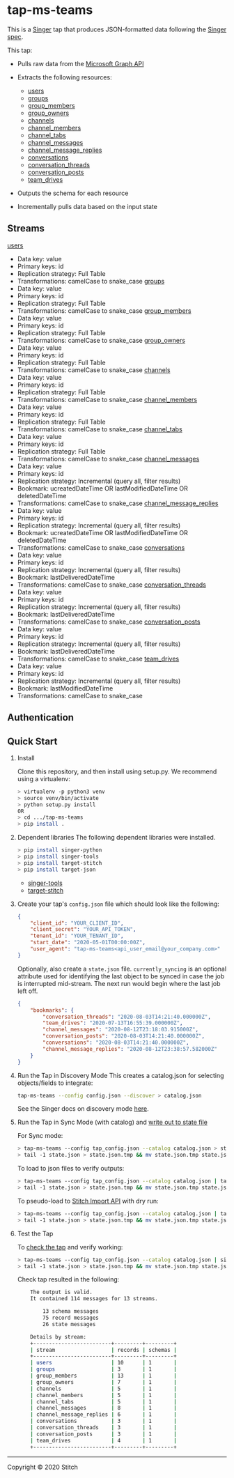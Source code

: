 # tap-ms-teams

This is a [Singer](https://singer.io) tap that produces JSON-formatted data
following the [Singer
spec](https://github.com/singer-io/getting-started/blob/master/SPEC.md).

This tap:

- Pulls raw data from the [Microsoft Graph API](https://docs.microsoft.com/en-us/graph/)
- Extracts the following resources:
  - [users](https://docs.microsoft.com/en-us/graph/api/user-list?view=graph-rest-beta&tabs=http)
  - [groups](https://docs.microsoft.com/en-us/graph/teams-list-all-teams?context=graph%2Fapi%2Fbeta&view=graph-rest-beta)
  - [group_members](https://docs.microsoft.com/en-us/graph/api/group-list-members?view=graph-rest-1.0&tabs=http)
  - [group_owners](https://docs.microsoft.com/en-us/graph/api/group-list-owners?view=graph-rest-1.0&tabs=http)
  - [channels](https://docs.microsoft.com/en-us/graph/api/channel-list?view=graph-rest-1.0&tabs=http)
  - [channel_members](https://docs.microsoft.com/en-us/graph/api/conversationmember-list?view=graph-rest-beta&tabs=http)
  - [channel_tabs](https://docs.microsoft.com/en-us/graph/api/teamstab-list?view=graph-rest-beta)
  - [channel_messages](https://docs.microsoft.com/en-us/graph/api/chatmessage-delta?view=graph-rest-beta&tabs=http)
  - [channel_message_replies](https://docs.microsoft.com/en-us/graph/api/channel-list-messagereplies?view=graph-rest-beta&tabs=http)
  - [conversations](https://docs.microsoft.com/en-us/graph/api/group-list-conversations?view=graph-rest-beta&tabs=http)
  - [conversation_threads](https://docs.microsoft.com/en-us/graph/api/conversation-list-threads?view=graph-rest-beta&tabs=http)
  - [conversation_posts](https://docs.microsoft.com/en-us/graph/api/conversationthread-list-posts?view=graph-rest-beta&tabs=http)
  - [team_drives](https://docs.microsoft.com/en-us/graph/api/drive-get?view=graph-rest-beta&tabs=http#get-the-document-library-associated-with-a-group)

- Outputs the schema for each resource
- Incrementally pulls data based on the input state

## Streams

[users](https://docs.microsoft.com/en-us/graph/api/user-list?view=graph-rest-beta&tabs=http)
  - Data key: value
  - Primary keys: id
  - Replication strategy: Full Table
  - Transformations: camelCase to snake_case
[groups](https://docs.microsoft.com/en-us/graph/teams-list-all-teams?context=graph%2Fapi%2Fbeta&view=graph-rest-beta)
  - Data key: value
  - Primary keys: id
  - Replication strategy: Full Table
  - Transformations: camelCase to snake_case
 [group_members](https://docs.microsoft.com/en-us/graph/api/group-list-members?view=graph-rest-1.0&tabs=http)
  - Data key: value
  - Primary keys: id
  - Replication strategy: Full Table
  - Transformations: camelCase to snake_case
 [group_owners](https://docs.microsoft.com/en-us/graph/api/group-list-owners?view=graph-rest-1.0&tabs=http)
  - Data key: value
  - Primary keys: id
  - Replication strategy: Full Table
  - Transformations: camelCase to snake_case
 [channels](https://docs.microsoft.com/en-us/graph/api/channel-list?view=graph-rest-1.0&tabs=http)
  - Data key: value
  - Primary keys: id
  - Replication strategy: Full Table
  - Transformations: camelCase to snake_case
 [channel_members](https://docs.microsoft.com/en-us/graph/api/conversationmember-list?view=graph-rest-beta&tabs=http)
  - Data key: value
  - Primary keys: id
  - Replication strategy: Full Table
  - Transformations: camelCase to snake_case
 [channel_tabs](https://docs.microsoft.com/en-us/graph/api/teamstab-list?view=graph-rest-beta)
  - Data key: value
  - Primary keys: id
  - Replication strategy: Full Table
  - Transformations: camelCase to snake_case
 [channel_messages](https://docs.microsoft.com/en-us/graph/api/chatmessage-delta?view=graph-rest-beta&tabs=http)
  - Data key: value
  - Primary keys: id
  - Replication strategy: Incremental (query all, filter results)
  - Bookmark: ucreatedDateTime OR lastModifiedDateTime OR deletedDateTime
  - Transformations: camelCase to snake_case
 [channel_message_replies](https://docs.microsoft.com/en-us/graph/api/channel-list-messagereplies?view=graph-rest-beta&tabs=http)
  - Data key: value
  - Primary keys: id
  - Replication strategy: Incremental (query all, filter results)
  - Bookmark: ucreatedDateTime OR lastModifiedDateTime OR deletedDateTime
  - Transformations: camelCase to snake_case
 [conversations](https://docs.microsoft.com/en-us/graph/api/group-list-conversations?view=graph-rest-beta&tabs=http)
  - Data key: value
  - Primary keys: id
  - Replication strategy: Incremental (query all, filter results)
  - Bookmark: lastDeliveredDateTime
  - Transformations: camelCase to snake_case
 [conversation_threads](https://docs.microsoft.com/en-us/graph/api/conversation-list-threads?view=graph-rest-beta&tabs=http)
  - Data key: value
  - Primary keys: id
  - Replication strategy: Incremental (query all, filter results)
  - Bookmark: lastDeliveredDateTime
  - Transformations: camelCase to snake_case
 [conversation_posts](https://docs.microsoft.com/en-us/graph/api/conversationthread-list-posts?view=graph-rest-beta&tabs=http)
  - Data key: value
  - Primary keys: id
  - Replication strategy: Incremental (query all, filter results)
  - Bookmark: lastDeliveredDateTime
  - Transformations: camelCase to snake_case
 [team_drives](https://docs.microsoft.com/en-us/graph/api/drive-get?view=graph-rest-beta&tabs=http#get-the-document-library-associated-with-a-group)
  - Data key: value
  - Primary keys: id
  - Replication strategy: Incremental (query all, filter results)
  - Bookmark: lastModifiedDateTime
  - Transformations: camelCase to snake_case

## Authentication


## Quick Start

1. Install

    Clone this repository, and then install using setup.py. We recommend using a virtualenv:

    ```bash
    > virtualenv -p python3 venv
    > source venv/bin/activate
    > python setup.py install
    OR
    > cd .../tap-ms-teams
    > pip install .
    ```
2. Dependent libraries
    The following dependent libraries were installed.
    ```bash
    > pip install singer-python
    > pip install singer-tools
    > pip install target-stitch
    > pip install target-json
    
    ```
    - [singer-tools](https://github.com/singer-io/singer-tools)
    - [target-stitch](https://github.com/singer-io/target-stitch)
3. Create your tap's `config.json` file which should look like the following:

    ```json
    {
        "client_id": "YOUR_CLIENT_ID",
        "client_secret": "YOUR_API_TOKEN",
        "tenant_id": "YOUR_TENANT_ID",
        "start_date": "2020-05-01T00:00:00Z",
        "user_agent": "tap-ms-teams<api_user_email@your_company.com>"
    }
    ```
    
    Optionally, also create a `state.json` file. `currently_syncing` is an optional attribute used for identifying the last object to be synced in case the job is interrupted mid-stream. The next run would begin where the last job left off.

    ```json
    {
        "bookmarks": {
            "conversation_threads": "2020-08-03T14:21:40.000000Z",
            "team_drives": "2020-07-13T16:55:39.000000Z",
            "channel_messages": "2020-08-12T23:18:03.915000Z",
            "conversation_posts": "2020-08-03T14:21:40.000000Z",
            "conversations": "2020-08-03T14:21:40.000000Z",
            "channel_message_replies": "2020-08-12T23:38:57.582000Z"
        }
    }

    ```

4. Run the Tap in Discovery Mode
    This creates a catalog.json for selecting objects/fields to integrate:
    ```bash
    tap-ms-teams --config config.json --discover > catalog.json
    ```
   See the Singer docs on discovery mode
   [here](https://github.com/singer-io/getting-started/blob/master/docs/DISCOVERY_MODE.md#discovery-mode).

5. Run the Tap in Sync Mode (with catalog) and [write out to state file](https://github.com/singer-io/getting-started/blob/master/docs/RUNNING_AND_DEVELOPING.md#running-a-singer-tap-with-a-singer-target)

    For Sync mode:
    ```bash
    > tap-ms-teams --config tap_config.json --catalog catalog.json > state.json
    > tail -1 state.json > state.json.tmp && mv state.json.tmp state.json
    ```
    To load to json files to verify outputs:
    ```bash
    > tap-ms-teams --config tap_config.json --catalog catalog.json | target-json > state.json
    > tail -1 state.json > state.json.tmp && mv state.json.tmp state.json
    ```
    To pseudo-load to [Stitch Import API](https://github.com/singer-io/target-stitch) with dry run:
    ```bash
    > tap-ms-teams --config tap_config.json --catalog catalog.json | target-stitch --config target_config.json --dry-run > state.json
    > tail -1 state.json > state.json.tmp && mv state.json.tmp state.json
    ```

6. Test the Tap
    
    To [check the tap](https://github.com/singer-io/singer-tools#singer-check-tap) and verify working:
    ```bash
    > tap-ms-teams --config tap_config.json --catalog catalog.json | singer-check-tap > state.json
    > tail -1 state.json > state.json.tmp && mv state.json.tmp state.json
    ```
    Check tap resulted in the following:
    ```bash
        The output is valid.
        It contained 114 messages for 13 streams.

            13 schema messages
            75 record messages
            26 state messages

        Details by stream:
        +-------------------------+---------+---------+
        | stream                  | records | schemas |
        +-------------------------+---------+---------+
        | users                   | 10      | 1       |
        | groups                  | 3       | 1       |
        | group_members           | 13      | 1       |
        | group_owners            | 7       | 1       |
        | channels                | 5       | 1       |
        | channel_members         | 5       | 1       |
        | channel_tabs            | 5       | 1       |
        | channel_messages        | 8       | 1       |
        | channel_message_replies | 6       | 1       |
        | conversations           | 3       | 1       |
        | conversation_threads    | 3       | 1       |
        | conversation_posts      | 3       | 1       |
        | team_drives             | 4       | 1       |
        +-------------------------+---------+---------+
    ```
---

Copyright &copy; 2020 Stitch